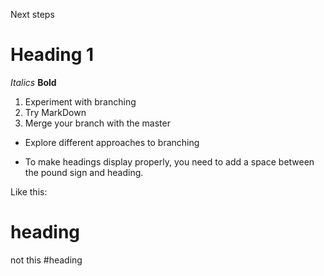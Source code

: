 Next steps

# Heading 1

_Italics_
**Bold**

1. Experiment with branching
2. Try MarkDown
3. Merge your branch with the master

* Explore different approaches to branching

* To make headings display properly, you need to add a space between the pound sign and heading.

Like this:
# heading
not this
#heading
